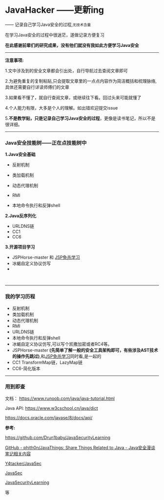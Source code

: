 # JavaHacker ——更新ing

—— 记录自己学习Java安全的过程,`无技术含量`

在学习Java安全的过程中很迷茫，遂做记录方便复习

**在此感谢前辈们的研究成果，没有他们就没有我如此方便学习Java安全**

---

**注意事项:**

1.文中涉及到的安全文章都会引出处，自行导航过去查阅文章即可

2.为避免重复的复制粘贴,只会提取文章里的一点点内容作为简洁概括和梳理脉络,具体还需要自行详读师傅们的文章

3.如果看不懂了，就自行查阅文章，或继续往下看。回过头来可能就懂了

4.个人能力有限，大多是个人的理解。如出错欢迎提交issue

5.**不是教学贴，只是记录自己学习Java安全的过程**，更像是读书笔记，所以不是很详细。

---

### Java安全技能树——正在点技能树中

**1.Java安全基础**

- 反射机制

-  类加载机制
-  动态代理机制
-  RMI
-  本地命令执行和反弹shell

**2.Java反序列化**

- URLDNS链
- CC1
- CC6

**3.开源项目学习**

- JSPHorse-master	和 [JSP免杀学习](https://tttang.com/archive/1315/#toc_0x00)
- 冰蝎自定义协议仿写
- 

​	

---

### 我的学习历程

- 反射机制
- 类加载机制
- 动态代理机制
- RMI
- URLDNS链
- 本地命令执行和反弹shell
- 冰蝎自定义协议仿写,可以写个凯撒加密或者RC4等。
- JSPHorse-master **(先简单了解一般的安全工具架构即可，有些涉及AST技术的操作先跳过)**,和[JSP免杀学习](https://tttang.com/archive/1315/#toc_0x00)同时看,是一起的
- CC1 TransformMap链，LazyMap链
- CC6-简化版本

---

### 用到即查

文档：
https://www.runoob.com/java/java-tutorial.html

Java API:
https://www.w3cschool.cn/java/dict

https://docs.oracle.com/javase/8/docs/api/

**参考:**

https://github.com/Drun1baby/JavaSecurityLearning

[GitHub - phith0n/JavaThings: Share Things Related to Java - Java安全漫谈笔记相关内容](https://github.com/phith0n/JavaThings)

[Y4tacker/JavaSec](https://github.com/Y4tacker/JavaSec)

[JavaSec](https://javasec.org/)

[JavaSecurityLearning](https://github.com/Drun1baby/JavaSecurityLearning)

等